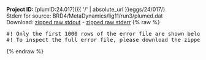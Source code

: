 **Project ID:** [plumID:24.017]({{ '/' | absolute_url }}eggs/24/017/)  
Stderr for source:  BRD4/MetaDynamics/lig11/run3/plumed.dat   
Download: [zipped raw stdout](plumed.dat.plumed.stdout.txt.zip) - [zipped raw stderr](plumed.dat.plumed.stderr.txt.zip) 
{% raw %}
<pre>
#! Only the first 1000 rows of the error file are shown below
#! To inspect the full error file, please download the zipped raw stderr file above
</pre>
{% endraw %}
